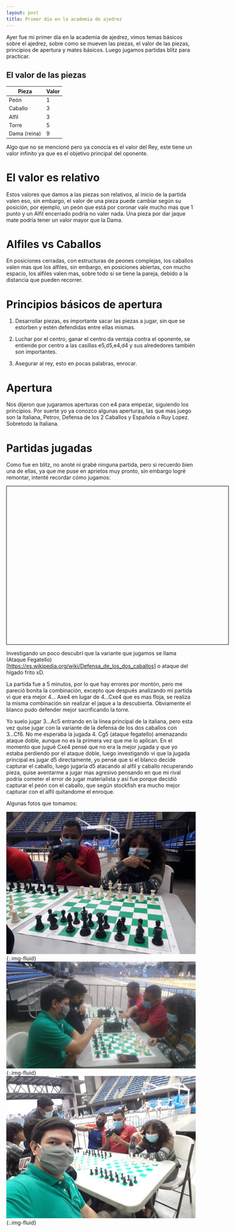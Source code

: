 ```yaml
---
layout: post
title: Primer día en la academia de ajedrez
---
```


Ayer fue mi primer día en la academia de ajedrez, vimos temas básicos sobre el ajedrez, sobre como se mueven las piezas, el valor de las piezas, principios de apertura y mates básicos. Luego jugamos partidas blitz para practicar.

## El valor de las piezas

| Pieza | Valor |
| --- | --- |
| Peón | 1 |
| Caballo | 3 |
| Alfil | 3 |
| Torre | 5 |
| Dama (reina) | 9 |

Algo que no se mencionó pero ya conocía es el valor del Rey, este tiene un valor infinito ya que es el objetivo principal del oponente.

# El valor es relativo

Estos valores que damos a las piezas son relativos, al inicio de la partida valen eso, sin embargo, el valor de una pieza puede cambiar según su posición, por ejemplo, un peón que está por coronar vale mucho mas que 1 punto y un Alfil encerrado podría no valer nada. Una pieza por dar jaque mate podría tener un valor mayor que la Dama.

# Alfiles vs Caballos

En posiciones cerradas, con estructuras de peones complejas, los caballos valen mas que los alfiles, sin embargo, en posiciones abiertas, con mucho espacio, los alfiles valen mas, sobre todo si se tiene la pareja, debido a la distancia que pueden recorrer.

# Principios básicos de apertura

1. Desarrollar piezas, es importante sacar las piezas a jugar, sin que se estorben y estén defendidas entre ellas mismas.

2. Luchar por el centro, ganar el centro da ventaja contra el oponente, se entiende por centro a las casillas e5,d5,e4,d4 y sus alrededores también son importantes.

3. Asegurar al rey, esto en pocas palabras, enrocar.

# Apertura

Nos dijeron que jugaramos aperturas con e4 para empezar, siguiendo los principios. Por suerte yo ya conozco algunas aperturas, las que mas juego son la Italiana, Petrov, Defensa de los 2 Caballos y Española o Ruy Lopez. Sobretodo la Italiana.

# Partidas jugadas

Como fue en blitz, no anoté ni grabé ninguna partida, pero si recuerdo bien una de ellas, ya que me puse en aprietos muy pronto, sin embargo logré remontar, intenté recordar cómo jugamos:

<div style="width:590px;height:420px;border:1px solid black;position:relative"><a style="position:absolute;top:2px;right:4px;font:normal normal normal 8pt arial,helvetica,sans-serif;color:white" href="http://www.caissa.com/" target="_blank">Play Online Chess</a><iframe id="cwvif_1615949933" name="cwvif_1615949933" width="100%" height="100%" frameborder="0" scrolling="no"></iframe><form id="cwvfm_1615949933" method="post" action="http://www.caissa.com/htbin/chessview" target="cwvif_1615949933"><input type="hidden" id="cwvpd_1615949933" name="data" value="" /></form></div><div id="cwvpg_1615949933" style="display:none">[Event "Challenge"]<br />[Site "Academia de Ajedrez Alcaldia de Managua"]<br />[Date "2021.03.16"]<br />[Round ""]<br />[White "Oponente"]<br />[Black "Deybis Melendez"]<br />[Result "0-1"]<br />[WhiteELO ""]<br />[BlackELO ""]<br />[Termination "Deybis gana por jaque mate"]<br /><br />1. e4 e5 2. Nf3 Nc6 3. Bc4 Nf6 4. Ng5 Nxe4 5. Nxf7 Qf6 6. O-O Bc5 7. Nxh8<br />Nxf2 8. Qe2 Ne4+ 9. Kh1 Ng3+ 10. hxg3 Qh6+ 11. Qh5+ Qxh5# 0-1</div><script type="text/javascript">document.getElementById("cwvpd_1615949933").value=document.getElementById("cwvpg_1615949933").innerHTML;document.getElementById("cwvfm_1615949933").submit();</script>

Investigando un poco descubrí que la variante que jugamos se llama (Ataque Fegatello)[https://es.wikipedia.org/wiki/Defensa_de_los_dos_caballos] o ataque del hígado frito xD.

La partida fue a 5 minutos, por lo que hay errores por montón, pero me pareció bonita la combinación, excepto que después analizando mi partida vi que era mejor 4... Axe4 en lugar de 4...Cxe4 que es mas floja, se realiza la misma combinación sin realizar el jaque a la descubierta. Obviamente el blanco pudo defender mejor sacrificando la torre.

Yo suelo jugar 3...Ac5 entrando en la línea principal de la italiana, pero esta vez quise jugar con la variante de la defensa de los dos caballos con 3...Cf6. No me esperaba la jugada 4. Cg5 (ataque fegatello) amenazando ataque doble, aunque no es la primera vez que me lo aplican. En el momento que jugué Cxe4 pensé que no era la mejor jugada y que yo estaba perdiendo por el ataque doble, luego investigando ví que la jugada principal es jugar d5 directamente, yo pensé que si el blanco decide capturar el caballo, luego jugaría d5 atacando al alfil y caballo recuperando pieza, quise aventarme a jugar mas agresivo pensando en que mi rival podría cometer el error de jugar materialista y así fue porque decidió capturar el peón con el caballo, que según stockfish era mucho mejor capturar con el alfil quitandome el enroque.

Algunas fotos que tomamos:

![foto 1](/assets/img/academia-ajedrez-dia-1-1.jpeg){:.img-fluid}
![foto 2](/assets/img/academia-ajedrez-dia-1-2.jpeg){:.img-fluid}
![foto 3](/assets/img/academia-ajedrez-dia-1-3.jpeg){:.img-fluid}